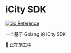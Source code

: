 # iCity SDK

[![Go Reference](https://pkg.go.dev/badge/github.com/WingLim/icity-sdk.svg)](https://pkg.go.dev/github.com/WingLim/icity-sdk)

一个基于 Golang 的 iCity SDK

🔨 正在施工中
